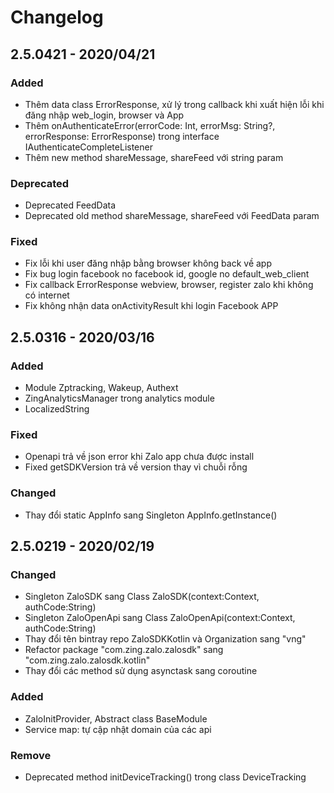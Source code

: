 # Changelog

## 2.5.0421 - 2020/04/21

### Added

- Thêm data class ErrorResponse, xử lý trong callback khi xuất hiện lỗi khi đăng nhập web_login, browser và App
- Thêm onAuthenticateError(errorCode: Int, errorMsg: String?, errorResponse: ErrorResponse) trong interface IAuthenticateCompleteListener
- Thêm new method shareMessage, shareFeed với string param
### Deprecated

- Deprecated FeedData
- Deprecated old method shareMessage, shareFeed với FeedData param

### Fixed

- Fix lỗi khi  user đăng nhập bằng browser không back về app
- Fix bug login facebook no facebook id, google no default_web_client
- Fix callback ErrorResponse webview, browser, register zalo khi không có internet
- Fix không nhận data onActivityResult khi login Facebook APP

## 2.5.0316 - 2020/03/16

### Added

- Module Zptracking, Wakeup, Authext
- ZingAnalyticsManager trong analytics module
- LocalizedString

### Fixed

- Openapi trả về json error khi Zalo app chưa được install
- Fixed getSDKVersion trả về version thay vì chuỗi rỗng

### Changed

- Thay đổi static AppInfo sang Singleton AppInfo.getInstance()

## 2.5.0219 - 2020/02/19

### Changed

- Singleton ZaloSDK sang Class ZaloSDK(context:Context, authCode:String)
- Singleton ZaloOpenApi sang Class ZaloOpenApi(context:Context, authCode:String)
- Thay đổi tên bintray repo ZaloSDKKotlin và Organization sang "vng"
- Refactor package "com.zing.zalo.zalosdk" sang "com.zing.zalo.zalosdk.kotlin"
- Thay đổi các method sử dụng asynctask sang coroutine

### Added

- ZaloInitProvider, Abstract class BaseModule
- Service map: tự cập nhật domain của các api

### Remove

- Deprecated method initDeviceTracking() trong class DeviceTracking
